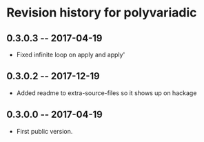 # Revision history for polyvariadic

## 0.3.0.3  -- 2017-04-19

* Fixed infinite loop on apply and apply'

## 0.3.0.2  -- 2017-12-19

* Added readme to extra-source-files so it shows up on hackage

## 0.3.0.0  -- 2017-04-19

* First public version.

